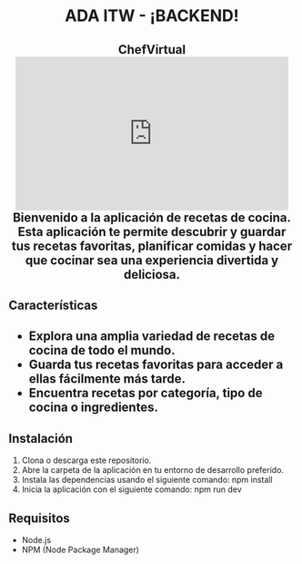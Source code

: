 <h1 align="center"> ADA ITW - ¡BACKEND!</h1>

<h2 align="center">ChefVirtual</2>
<br>
<div>
<iframe src="https://giphy.com/embed/ToMjGpCfO0af8so8s5q" width="480" height="270" frameBorder="0" class="giphy-embed" allowFullScreen></iframe>
</div>
Bienvenido a la aplicación de recetas de cocina. Esta aplicación te permite descubrir y guardar tus recetas favoritas, planificar comidas y hacer que cocinar sea una experiencia divertida y deliciosa.

<h2>Características<h2>

- Explora una amplia variedad de recetas de cocina de todo el mundo.
- Guarda tus recetas favoritas para acceder a ellas fácilmente más tarde.
- Encuentra recetas por categoría, tipo de cocina o ingredientes.

<h2>Instalación</h2>

1. Clona o descarga este repositorio.
2. Abre la carpeta de la aplicación en tu entorno de desarrollo preferido.
3. Instala las dependencias usando el siguiente comando: npm install
4. Inicia la aplicación con el siguiente comando: npm run dev

<h2>Requisitos</h2>

- Node.js
- NPM (Node Package Manager)
